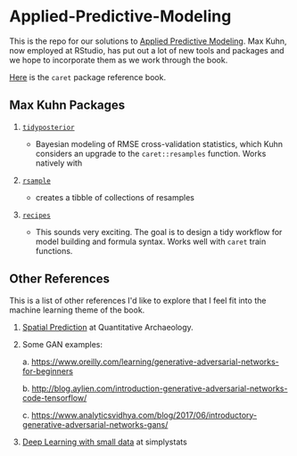 # Applied-Predictive-Modeling

This is the repo for our solutions to [Applied Predictive Modeling](http://appliedpredictivemodeling.com/). Max Kuhn, now employed at RStudio, has put out a lot of new tools and packages and we hope to incorporate them as we work through the book.

[Here](https://topepo.github.io/caret/index.html) is the `caret` package reference book.

## Max Kuhn Packages

1. [`tidyposterior`](https://topepo.github.io/tidyposterior/index.html)
    - Bayesian modeling of RMSE cross-validation statistics, which Kuhn considers an upgrade to the `caret::resamples` function. Works natively with
    
2. [`rsample`](https://topepo.github.io/rsample/index.html)
    - creates a tibble of collections of resamples

3. [`recipes`](https://topepo.github.io/recipes/)
    - This sounds very exciting. The goal is to design a tidy workflow for model building and formula syntax. Works well with `caret` train functions.



## Other References

This is a list of other references I'd like to explore that I feel fit into the machine learning theme of the book. 

1. [Spatial Prediction](https://matthewdharris.com/2016/04/19/predicting-in-feature-space/) at Quantitative Archaeology. 

2. Some GAN examples:

    a. https://www.oreilly.com/learning/generative-adversarial-networks-for-beginners
    
    b. http://blog.aylien.com/introduction-generative-adversarial-networks-code-tensorflow/
    
    c. https://www.analyticsvidhya.com/blog/2017/06/introductory-generative-adversarial-networks-gans/
    
3. [Deep Learning with small data](https://simplystatistics.org/2017/05/31/deeplearning-vs-leekasso/) at simplystats
